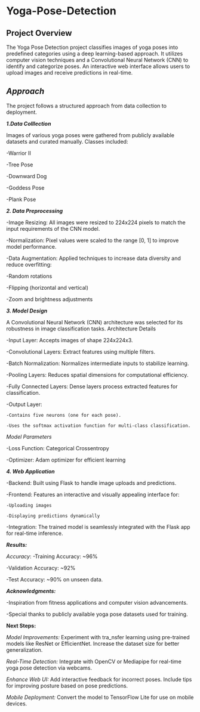 # Yoga-Pose-Detection
## Project Overview

The Yoga Pose Detection project classifies images of yoga poses into predefined categories using a deep learning-based approach. It utilizes computer vision techniques and a Convolutional Neural Network (CNN) to identify and categorize poses. An interactive web interface allows users to upload images and receive predictions in real-time.

## ***Approach***

The project follows a structured approach from data collection to deployment.

***1.Data Colllection***

Images of various yoga poses were gathered from publicly available datasets and curated manually.
Classes included:
  
  -Warrior II
  
  -Tree Pose
  
  -Downward Dog
  
  -Goddess Pose
  
  -Plank Pose

**_2. Data Preprocessing_**

-Image Resizing: All images were resized to 224x224 pixels to match the input requirements of the CNN model.

-Normalization: Pixel values were scaled to the range [0, 1] to improve model performance.

-Data Augmentation: Applied techniques to increase data diversity and reduce overfitting:
  
  -Random rotations
  
  -Flipping (horizontal and vertical)
  
  -Zoom and brightness adjustments

**_3. Model Design_**

A Convolutional Neural Network (CNN) architecture was selected for its robustness in image classification tasks.
Architecture Details
  
  -Input Layer: Accepts images of shape 224x224x3.
  
  -Convolutional Layers: Extract features using multiple filters.
  
  -Batch Normalization: Normalizes intermediate inputs to stabilize learning.
  
  -Pooling Layers: Reduces spatial dimensions for computational efficiency.
  
  -Fully Connected Layers: Dense layers process extracted features for classification.
  
  -Output Layer:
    
    -Contains five neurons (one for each pose).
   
    -Uses the softmax activation function for multi-class classification.

_Model Parameters_
  
  -Loss Function: Categorical Crossentropy
 
  -Optimizer: Adam optimizer for efficient learning

**_4. Web Application_**
  
  -Backend: Built using Flask to handle image uploads and predictions.
  
  -Frontend: Features an interactive and visually appealing interface for:
    
    -Uploading images
    
    -Displaying predictions dynamically
 
  -Integration: The trained model is seamlessly integrated with the Flask app for real-time inference.

_**Results:**_

_Accuracy_:
  -Training Accuracy: ~96%
  
  -Validation Accuracy: ~92%
  
  -Test Accuracy: ~90% on unseen data.

***Acknowledgments:***
  
  -Inspiration from fitness applications and computer vision advancements.
  
  -Special thanks to publicly available yoga pose datasets used for training.

**Next Steps:**

_Model Improvements:_
Experiment with tra_nsfer learning using pre-trained models like ResNet or EfficientNet.
Increase the dataset size for better generalization.

_Real-Time Detection:_
Integrate with OpenCV or Mediapipe for real-time yoga pose detection via webcams.

_Enhance Web UI:_
Add interactive feedback for incorrect poses.
Include tips for improving posture based on pose predictions.

_Mobile Deployment:_
Convert the model to TensorFlow Lite for use on mobile devices.
